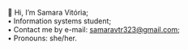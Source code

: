 👋 Hi, I’m Samara Vitória; <br>
• Information systems student; <br>
• Contact me by e-mail: samaravtr323@gmail.com; <br>
• Pronouns: she/her.

<!---
iamsamarav/iamsamarav is a ✨ special ✨ repository because its `README.md` (this file) appears on your GitHub profile.
You can click the Preview link to take a look at your changes.
--->
